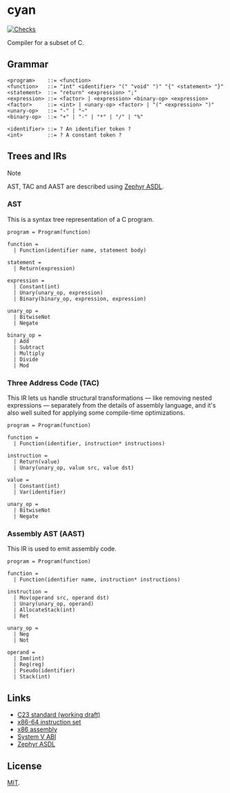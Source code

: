 # cyan

[![Checks](https://img.shields.io/github/actions/workflow/status/norskeld/cyan/checks.yml?style=flat-square&colorA=22272d&colorB=22272d&label=checks)](https://github.com/norskeld/cyan/actions/workflows/checks.yml)

Compiler for a subset of C.

## Grammar

```ebnf
<program>    ::= <function>
<function>   ::= "int" <identifier> "(" "void" ")" "{" <statement> "}"
<statement>  ::= "return" <expression> ";"
<expression> ::= <factor> | <expression> <binary-op> <expression>
<factor>     ::= <int> | <unary-op> <factor> | "(" <expression> ")"
<unary-op>   ::= "-" | "~"
<binary-op>  ::= "+" | "-" | "*" | "/" | "%"

<identifier> ::= ? An identifier token ?
<int>        ::= ? A constant token ?
```

## Trees and IRs

> [!NOTE]
> AST, TAC and AAST are described using [Zephyr ASDL][zephyr].

### AST

This is a syntax tree representation of a C program.

```zephyr
program = Program(function)

function =
  | Function(identifier name, statement body)

statement =
  | Return(expression)

expression =
  | Constant(int)
  | Unary(unary_op, expression)
  | Binary(binary_op, expression, expression)

unary_op =
  | BitwiseNot
  | Negate

binary_op =
  | Add
  | Subtract
  | Multiply
  | Divide
  | Mod
```

### Three Address Code (TAC)

This IR lets us handle structural transformations — like removing nested expressions — separately from the details of assembly language, and it's also well suited for applying some compile-time optimizations.

```zephyr
program = Program(function)

function =
  | Function(identifier, instruction* instructions)

instruction =
  | Return(value)
  | Unary(unary_op, value src, value dst)

value =
  | Constant(int)
  | Var(identifier)

unary_op =
  | BitwiseNot
  | Negate
```

### Assembly AST (AAST)

This IR is used to emit assembly code.

```zephyr
program = Program(function)

function =
  | Function(identifier name, instruction* instructions)

instruction =
  | Mov(operand src, operand dst)
  | Unary(unary_op, operand)
  | AllocateStack(int)
  | Ret

unary_op =
  | Neg
  | Not

operand =
  | Imm(int)
  | Reg(reg)
  | Pseudo(identifier)
  | Stack(int)
```

## Links

- [C23 standard (working draft)](https://open-std.org/JTC1/SC22/WG14/www/docs/n3220.pdf)
- [x86-64 instruction set](https://www.felixcloutier.com/x86/)
- [x86 assembly](https://en.wikibooks.org/wiki/X86_Assembly)
- [System V ABI](https://gitlab.com/x86-psABIs/x86-64-ABI)
- [Zephyr ASDL][zephyr]

## License

[MIT](LICENSE).

<!-- Links. -->

[zephyr]: https://www.cs.princeton.edu/~appel/papers/asdl97.pdf
